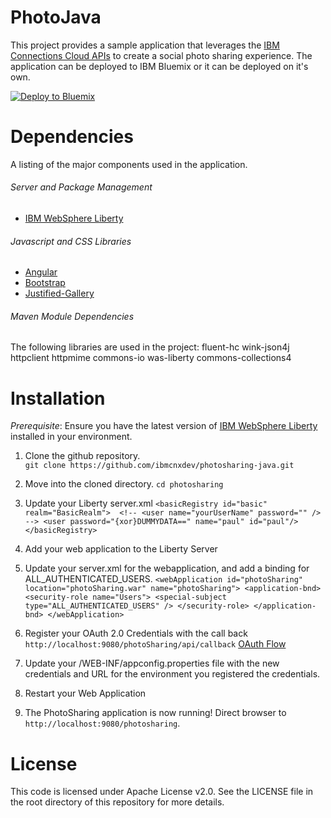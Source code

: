 # PhotoJava

This project provides a sample application that leverages the [IBM Connections Cloud APIs](https://developer.ibm.com/social/) to create a social photo sharing experience. The application can be deployed to IBM Bluemix or it can be deployed on it's own. 

[![Deploy to Bluemix](https://bluemix.net/deploy/button.png)](https://bluemix.net/deploy?repository=https://github.com/ibmcnxdev/photosharing-java.git/photoSharing)

# Dependencies

A listing of the major components used in the application.

###### Server and Package Management
* [IBM WebSphere Liberty](https://developer.ibm.com/wasdev/websphere-liberty/)

###### Javascript and CSS Libraries
* [Angular](https://github.com/angular/angular.js)
* [Bootstrap](https://github.com/twbs/bootstrap)
* [Justified-Gallery](https://github.com/miromannino/Justified-Gallery)

###### Maven Module Dependencies 
The following libraries are used in the project:
fluent-hc
wink-json4j
httpclient
httpmime
commons-io
was-liberty
commons-collections4

# Installation

*Prerequisite*: 
Ensure you have the latest version of [IBM WebSphere Liberty](https://developer.ibm.com/wasdev/websphere-liberty/) installed in your environment.

1. Clone the github repository.  
`git clone https://github.com/ibmcnxdev/photosharing-java.git`  

2. Move into the cloned directory.
`cd photosharing`  

3.  Update your Liberty server.xml 
`
	<basicRegistry id="basic" realm="BasicRealm"> 
		<!-- <user name="yourUserName" password="" />  -->
		<user password="{xor}DUMMYDATA==" name="paul" id="paul"/>
	</basicRegistry>
`

4. Add your web application to the Liberty Server

5. Update your server.xml for the webapplication, and add a binding for ALL_AUTHENTICATED_USERS.
`
	<webApplication id="photoSharing" location="photoSharing.war"
    	name="photoSharing">
    	<application-bnd>
    		<security-role name="Users">
    			<special-subject type="ALL_AUTHENTICATED_USERS" />
    		</security-role>
    	</application-bnd>
    </webApplication>
`   

6. Register your OAuth 2.0 Credentials with the call back `http://localhost:9080/photoSharing/api/callback` [OAuth Flow](https://www-10.lotus.com/ldd/appdevwiki.nsf/xpAPIViewer.xsp?lookupName=API+Reference#action=openDocument&res_title=OAuth_2.0_APIs_for_web_server_flow_sbt&content=apicontent)

7. Update your /WEB-INF/appconfig.properties file with the new credentials and URL for the environment you registered the credentials. 

8. Restart your Web Application

9. The PhotoSharing application is now running! Direct browser to `http://localhost:9080/photosharing`.  

# License

This code is licensed under Apache License v2.0. See the LICENSE file in the root directory of this repository for more details.
